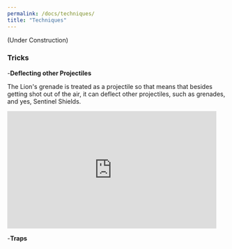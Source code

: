 ```yaml
---
permalink: /docs/techniques/
title: "Techniques"
---
```


(Under Construction)



### Tricks

-**Deflecting other Projectiles**

The Lion's grenade is treated as a projectile so that means that besides getting shot out of the air, it can deflect other projectiles, such as grenades, and yes, Sentinel Shields.

<iframe src="https://giphy.com/embed/hrA9F7LEVwyEEpHqDT" width="480" height="270" frameBorder="0" class="giphy-embed" allowFullScreen></iframe>

-**Traps**
